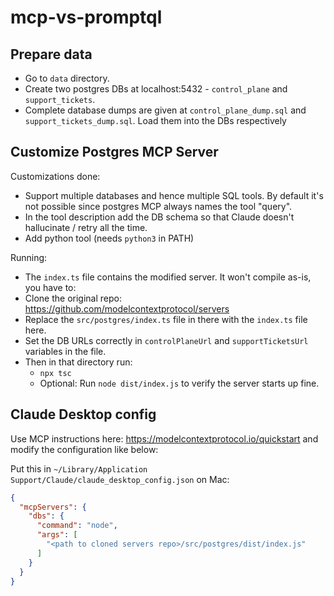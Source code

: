 # mcp-vs-promptql


## Prepare data

- Go to `data` directory.
- Create two postgres DBs at localhost:5432 - `control_plane` and `support_tickets`.
- Complete database dumps are given at `control_plane_dump.sql` and `support_tickets_dump.sql`. Load them into the DBs respectively
  
## Customize Postgres MCP Server

Customizations done:
- Support multiple databases and hence multiple SQL tools. By default it's not possible since postgres MCP always names the tool "query".
- In the tool description add the DB schema so that Claude doesn't hallucinate / retry all the time.
- Add python tool (needs `python3` in PATH)
  
Running:
- The `index.ts` file contains the modified server. It won't compile as-is, you have to:
- Clone the original repo: https://github.com/modelcontextprotocol/servers
- Replace the `src/postgres/index.ts` file in there with the `index.ts` file here.
- Set the DB URLs correctly in `controlPlaneUrl` and `supportTicketsUrl` variables in the file.
- Then in that directory run:
    - `npx tsc`
    - Optional: Run `node dist/index.js` to verify the server starts up fine.

## Claude Desktop config

Use MCP instructions here: https://modelcontextprotocol.io/quickstart and modify the configuration like below:

Put this in `~/Library/Application Support/Claude/claude_desktop_config.json` on Mac:

```json
{
  "mcpServers": {
    "dbs": {
      "command": "node",
      "args": [
        "<path to cloned servers repo>/src/postgres/dist/index.js"
      ]
    }
  }
}
```

